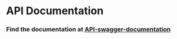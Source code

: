 # API Documentation

### Find the documentation at [API-swagger-documentation](http://localhost:8080/swagger-ui/index.html)
